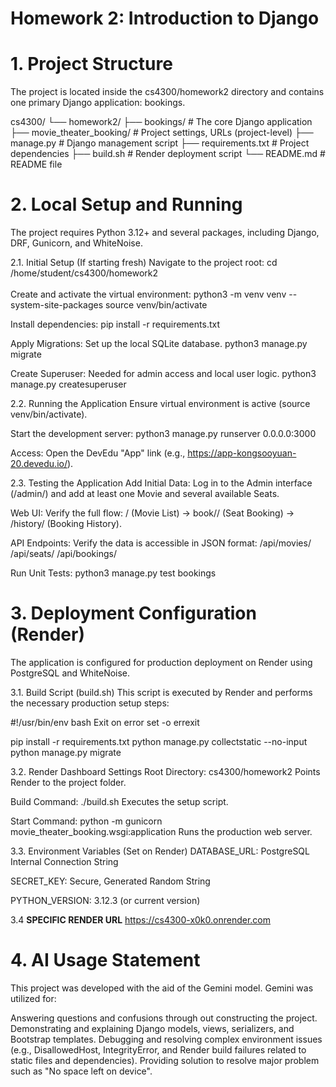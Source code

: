 # Homework 2: Introduction to Django

# 1. Project Structure
The project is located inside the cs4300/homework2 directory and contains one primary Django application: bookings.

cs4300/
└── homework2/
    ├── bookings/              # The core Django application
    ├── movie_theater_booking/ # Project settings, URLs (project-level)
    ├── manage.py              # Django management script
    ├── requirements.txt       # Project dependencies
    ├── build.sh               # Render deployment script
    └── README.md              # README file
# 2. Local Setup and Running
The project requires Python 3.12+ and several packages, including Django, DRF, Gunicorn, and WhiteNoise.

2.1. Initial Setup (If starting fresh)
Navigate to the project root:
cd /home/student/cs4300/homework2  
<br>
Create and activate the virtual environment:
python3 -m venv venv --system-site-packages
source venv/bin/activate

Install dependencies:
pip install -r requirements.txt

Apply Migrations: Set up the local SQLite database.
python3 manage.py migrate

Create Superuser: Needed for admin access and local user logic.
python3 manage.py createsuperuser

2.2. Running the Application
Ensure virtual environment is active (source venv/bin/activate).

Start the development server:
python3 manage.py runserver 0.0.0.0:3000

Access: Open the DevEdu "App" link (e.g., https://app-kongsooyuan-20.devedu.io/).

2.3. Testing the Application
Add Initial Data: Log in to the Admin interface (/admin/) and add at least one Movie and several available Seats.

Web UI: Verify the full flow: / (Movie List) -> book/<id>/ (Seat Booking) -> /history/ (Booking History).

API Endpoints: Verify the data is accessible in JSON format:
/api/movies/
/api/seats/
/api/bookings/

Run Unit Tests:
python3 manage.py test bookings

# 3. Deployment Configuration (Render)
The application is configured for production deployment on Render using PostgreSQL and WhiteNoise.

3.1. Build Script (build.sh)
This script is executed by Render and performs the necessary production setup steps:

#!/usr/bin/env bash
Exit on error
set -o errexit

pip install -r requirements.txt
python manage.py collectstatic --no-input
python manage.py migrate

3.2. Render Dashboard Settings
Root Directory: cs4300/homework2
Points Render to the project folder.

Build Command: ./build.sh
Executes the setup script.

Start Command: python -m gunicorn movie_theater_booking.wsgi:application
Runs the production web server.

3.3. Environment Variables (Set on Render)
DATABASE_URL: PostgreSQL Internal Connection String

SECRET_KEY: Secure, Generated Random String

PYTHON_VERSION: 3.12.3 (or current version)

3.4 **SPECIFIC RENDER URL**
https://cs4300-x0k0.onrender.com

# 4. AI Usage Statement
This project was developed with the aid of the Gemini model. Gemini was utilized for:

Answering questions and confusions through out constructing the project.
Demonstrating and explaining Django models, views, serializers, and Bootstrap templates.
Debugging and resolving complex environment issues (e.g., DisallowedHost, IntegrityError, and Render build failures related to static files and dependencies).
Providing solution to resolve major problem such as "No space left on device".
